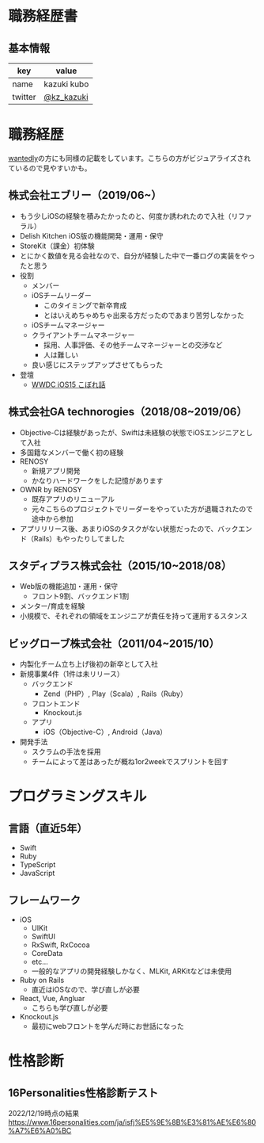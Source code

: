 # 職務経歴書

## 基本情報

| key | value |
|---|---|
| name | kazuki kubo |
| twitter | [@kz_kazuki](https://twitter.com/kz_kazuki) |

# 職務経歴
[wantedly](https://www.wantedly.com/id/kazuki_kubo_e)の方にも同様の記載をしています。こちらの方がビジュアライズされているので見やすいかも。

## 株式会社エブリー（2019/06~）
- もう少しiOSの経験を積みたかったのと、何度か誘われたので入社（リファラル）
- Delish Kitchen iOS版の機能開発・運用・保守
- StoreKit（課金）初体験
- とにかく数値を見る会社なので、自分が経験した中で一番ログの実装をやったと思う
- 役割
    - メンバー
    - iOSチームリーダー
        - このタイミングで新卒育成
        - とはいえめちゃめちゃ出来る方だったのであまり苦労しなかった
    - iOSチームマネージャー
    - クライアントチームマネージャー
        - 採用、人事評価、その他チームマネージャーとの交渉など
        - 人は難しい
    - 良い感じにステップアップさせてもらった
- 登壇
    - [WWDC iOS15 こぼれ話](https://moneyforward.connpass.com/event/217479)

## 株式会社GA technorogies（2018/08~2019/06）
- Objective-Cは経験があったが、Swiftは未経験の状態でiOSエンジニアとして入社
- 多国籍なメンバーで働く初の経験
- RENOSY
    - 新規アプリ開発
    - かなりハードワークをした記憶があります
- OWNR by RENOSY
    - 既存アプリのリニューアル
    - 元々こちらのプロジェクトでリーダーをやっていた方が退職されたので途中から参加
- アプリリリース後、あまりiOSのタスクがない状態だったので、バックエンド（Rails）もやったりしてました

## スタディプラス株式会社（2015/10~2018/08）
- Web版の機能追加・運用・保守
    - フロント9割、バックエンド1割
- メンター/育成を経験
- 小規模で、それぞれの領域をエンジニアが責任を持って運用するスタンス

## ビッグローブ株式会社（2011/04~2015/10）
- 内製化チーム立ち上げ後初の新卒として入社
- 新規事業4件（1件は未リリース）
    - バックエンド
        - Zend（PHP）, Play（Scala）, Rails（Ruby）
    - フロントエンド
        - Knockout.js
    - アプリ
        - iOS（Objective-C）, Android（Java）
- 開発手法
    - スクラムの手法を採用
    - チームによって差はあったが概ね1or2weekでスプリントを回す

# プログラミングスキル
## 言語（直近5年）
- Swift
- Ruby
- TypeScript
- JavaScript

## フレームワーク
- iOS
    - UIKit
    - SwiftUI
    - RxSwift, RxCocoa
    - CoreData
    - etc...
    - 一般的なアプリの開発経験しかなく、MLKit, ARKitなどは未使用
- Ruby on Rails
    - 直近はiOSなので、学び直しが必要
- React, Vue, Angluar
    - こちらも学び直しが必要
- Knockout.js
    - 最初にwebフロントを学んだ時にお世話になった

# 性格診断
## 16Personalities性格診断テスト
2022/12/19時点の結果
https://www.16personalities.com/ja/isfj%E5%9E%8B%E3%81%AE%E6%80%A7%E6%A0%BC

